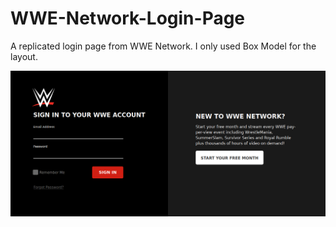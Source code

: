 # WWE-Network-Login-Page
A replicated login page from WWE Network. I only used Box Model for the layout.

![](images/wwe.png)
